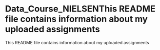 # Data_Course_NIELSENThis README file contains information about my uploaded assignments
This README file contains information about my uploaded assignments
